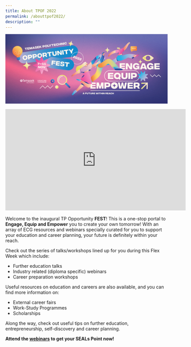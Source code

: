 ```yaml
---
title: About TPOF 2022
permalink: /abouttpof2022/
description: ""
---
```

![](/images/Asset/TPOF2022_2.jpg)
<div class="bp-youtube">
	
<iframe width="560" height="315" src="https://www.youtube.com/embed/9e4Mtzd8a9A" title="YouTube video player" frameborder="0" allow="accelerometer; autoplay; clipboard-write; encrypted-media; gyroscope; picture-in-picture" allowfullscreen></iframe>
	
</div>

Welcome to the inaugural TP Opportunity **FEST**! This is a one-stop portal to **Engage, Equip and Empower** you to create your own tomorrow! With an array of ECG resources and webinars specially curated for you to support your education and career planning, your future is definitely within your reach.

Check out the series of talks/workshops lined up for you during this Flex Week which include:

- Further education talks
- Industry related (diploma specific) webinars
- Career preparation workshops

Useful resources on education and careers are also available, and you can find more information on:

- External career fairs
- Work-Study Programmes
- Scholarships

Along the way, check out useful tips on further education, entrepreneurship, self-discovery and career planning. 

**Attend the [webinars](/TPOF2022WebinarSchedule/) to get your SEALs Point now!**